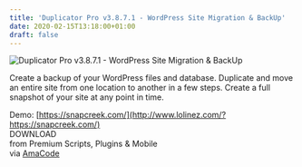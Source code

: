 ```yaml
---
title: 'Duplicator Pro v3.8.7.1 - WordPress Site Migration & BackUp'
date: 2020-02-15T13:18:00+01:00
draft: false
---
```


![Duplicator Pro v3.8.7.1 - WordPress Site Migration & BackUp](http://www.codelist.cc/uploads/posts/2017-08/1503931413_duplicatorpro.jpg "Duplicator Pro v3.8.7.1 - WordPress Site Migration & BackUp")  
  
Create a backup of your WordPress files and database. Duplicate and move an entire site from one location to another in a few steps. Create a full snapshot of your site at any point in time.  
  
Demo: [https://snapcreek.com/](http://www.lolinez.com/?https://snapcreek.com/)  
DOWNLOAD  
from Premium Scripts, Plugins & Mobile  
via [AmaCode](https://amazcode.ooo)